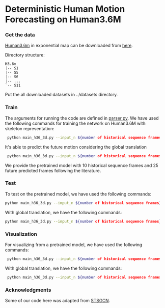  # Deterministic Human Motion Forecasting on Human3.6M
 
 ### Get the data

[Human3.6m](http://vision.imar.ro/human3.6m/description.php) in exponential map can be downloaded from [here](http://www.cs.stanford.edu/people/ashesh/h3.6m.zip).
 
Directory structure: 
```shell script
H3.6m
|-- S1
|-- S5
|-- S6
|-- ...
`-- S11
```

Put the all downloaded datasets in ../datasets directory.

### Train
The arguments for running the code are defined in [parser.py](utils/parser.py). We have used the following commands for training the network on Human3.6M with skeleton representation:
 
```bash
 python main_h36_3d.py --input_n ${number of historical sequence frames} --output_n ${maximum number of predicted frames} --skip_rate ${sampling rate} --n_pre ${number of dct coefficients}
 ```

It's able to predict the future motion considering the global translation

```bash
 python main_h36_3d.py --input_n ${number of historical sequence frames} --output_n ${maximum number of predicted frames} --skip_rate ${sampling rate} --n_pre ${number of dct coefficients} --global_translation
 ```

We provide the pretrained model with 10 historical sequence frames and 25 future predicted frames following the literature.
 ### Test
 To test on the pretrained model, we have used the following commands:
 ```bash
 python main_h36_3d.py --input_n ${number of historical sequence frames} --output_n ${maximum number of predicted frames} --test_output_n ${index of the test frame} --skip_rate ${sampling rate} --n_pre ${number of dct coefficients} --mode test --model_path ./checkpoints/CKPT_3D_H36M
  ```

 With global translation, we have the following commands:
  ```bash
 python main_h36_3d.py --input_n ${number of historical sequence frames} --output_n ${maximum number of predicted frames} --test_output_n ${index of the test frame} --skip_rate ${sampling rate} --n_pre ${number of dct coefficients} --mode test --model_path ./checkpoints/CKPT_3D_H36M --global_translation
  ```

### Visualization
 For visualizing from a pretrained model, we have used the following commands:
 ```bash
  python main_h36_3d.py --input_n ${number of historical sequence frames} --output_n ${maximum number of predicted frames} --skip_rate ${sampling rate} --n_pre ${number of dct coefficients} --mode viz --model_path ./checkpoints/CKPT_3D_H36M --n_viz 5
 ```
With global translation, we have the following commands:
 ```bash
  python main_h36_3d.py --input_n ${number of historical sequence frames} --output_n ${maximum number of predicted frames} --skip_rate ${sampling rate} --n_pre ${number of dct coefficients} --mode viz --model_path ./checkpoints/CKPT_3D_H36M --n_viz 5 --global_translation
 ```
 
 ### Acknowledgments
 
 Some of our code here was adapted from [STSGCN](https://github.com/FraLuca/STSGCN).
